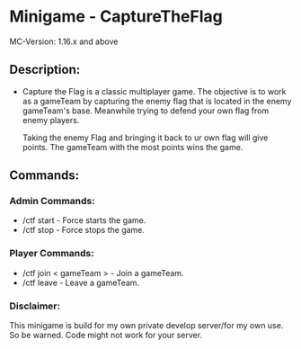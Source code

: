 # Minigame - CaptureTheFlag
MC-Version: 1.16.x and above
## Description:
- Capture the Flag is a classic multiplayer game. The objective is to work as a gameTeam by capturing the enemy flag that is located in the enemy gameTeam's base.
  Meanwhile trying to defend your own flag from enemy players.

  Taking the enemy Flag and bringing it back to ur own flag will give points.
  The gameTeam with the most points wins the game.

## Commands:
### Admin Commands:
- /ctf start - Force starts the game.
- /ctf stop - Force stops the game.

### Player Commands:
- /ctf join < gameTeam > - Join a gameTeam.
- /ctf leave - Leave a gameTeam.


### Disclaimer:
This minigame is build for my own private develop server/for my own use.
So be warned. Code might not work for your server.

